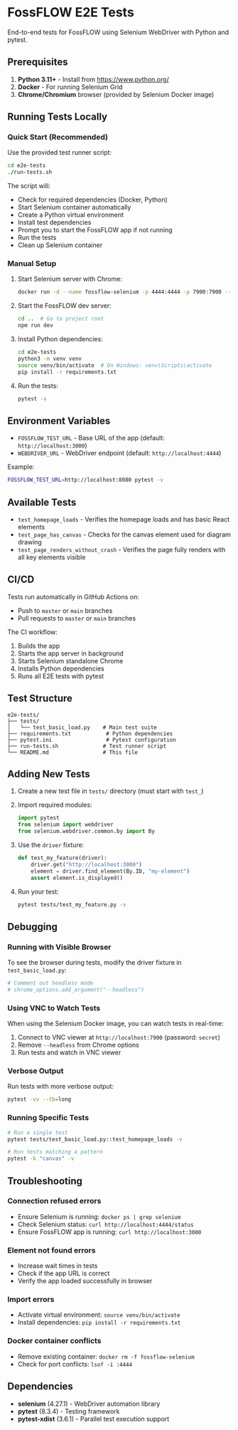 # FossFLOW E2E Tests

End-to-end tests for FossFLOW using Selenium WebDriver with Python and pytest.

## Prerequisites

1. **Python 3.11+** - Install from https://www.python.org/
2. **Docker** - For running Selenium Grid
3. **Chrome/Chromium** browser (provided by Selenium Docker image)

## Running Tests Locally

### Quick Start (Recommended)

Use the provided test runner script:

```bash
cd e2e-tests
./run-tests.sh
```

The script will:
- Check for required dependencies (Docker, Python)
- Start Selenium container automatically
- Create a Python virtual environment
- Install test dependencies
- Prompt you to start the FossFLOW app if not running
- Run the tests
- Clean up Selenium container

### Manual Setup

1. Start Selenium server with Chrome:
   ```bash
   docker run -d --name fossflow-selenium -p 4444:4444 -p 7900:7900 --shm-size="2g" selenium/standalone-chrome:latest
   ```

2. Start the FossFLOW dev server:
   ```bash
   cd ..  # Go to project root
   npm run dev
   ```

3. Install Python dependencies:
   ```bash
   cd e2e-tests
   python3 -m venv venv
   source venv/bin/activate  # On Windows: venv\Scripts\activate
   pip install -r requirements.txt
   ```

4. Run the tests:
   ```bash
   pytest -v
   ```

## Environment Variables

- `FOSSFLOW_TEST_URL` - Base URL of the app (default: `http://localhost:3000`)
- `WEBDRIVER_URL` - WebDriver endpoint (default: `http://localhost:4444`)

Example:
```bash
FOSSFLOW_TEST_URL=http://localhost:8080 pytest -v
```

## Available Tests

- `test_homepage_loads` - Verifies the homepage loads and has basic React elements
- `test_page_has_canvas` - Checks for the canvas element used for diagram drawing
- `test_page_renders_without_crash` - Verifies the page fully renders with all key elements visible

## CI/CD

Tests run automatically in GitHub Actions on:
- Push to `master` or `main` branches
- Pull requests to `master` or `main` branches

The CI workflow:
1. Builds the app
2. Starts the app server in background
3. Starts Selenium standalone Chrome
4. Installs Python dependencies
5. Runs all E2E tests with pytest

## Test Structure

```
e2e-tests/
├── tests/
│   └── test_basic_load.py    # Main test suite
├── requirements.txt           # Python dependencies
├── pytest.ini                 # Pytest configuration
├── run-tests.sh              # Test runner script
└── README.md                 # This file
```

## Adding New Tests

1. Create a new test file in `tests/` directory (must start with `test_`)
2. Import required modules:
   ```python
   import pytest
   from selenium import webdriver
   from selenium.webdriver.common.by import By
   ```

3. Use the `driver` fixture:
   ```python
   def test_my_feature(driver):
       driver.get("http://localhost:3000")
       element = driver.find_element(By.ID, "my-element")
       assert element.is_displayed()
   ```

4. Run your test:
   ```bash
   pytest tests/test_my_feature.py -v
   ```

## Debugging

### Running with Visible Browser

To see the browser during tests, modify the driver fixture in `test_basic_load.py`:
```python
# Comment out headless mode
# chrome_options.add_argument("--headless")
```

### Using VNC to Watch Tests

When using the Selenium Docker image, you can watch tests in real-time:

1. Connect to VNC viewer at `http://localhost:7900` (password: `secret`)
2. Remove `--headless` from Chrome options
3. Run tests and watch in VNC viewer

### Verbose Output

Run tests with more verbose output:
```bash
pytest -vv --tb=long
```

### Running Specific Tests

```bash
# Run a single test
pytest tests/test_basic_load.py::test_homepage_loads -v

# Run tests matching a pattern
pytest -k "canvas" -v
```

## Troubleshooting

### Connection refused errors
- Ensure Selenium is running: `docker ps | grep selenium`
- Check Selenium status: `curl http://localhost:4444/status`
- Ensure FossFLOW app is running: `curl http://localhost:3000`

### Element not found errors
- Increase wait times in tests
- Check if the app URL is correct
- Verify the app loaded successfully in browser

### Import errors
- Activate virtual environment: `source venv/bin/activate`
- Install dependencies: `pip install -r requirements.txt`

### Docker container conflicts
- Remove existing container: `docker rm -f fossflow-selenium`
- Check for port conflicts: `lsof -i :4444`

## Dependencies

- **selenium** (4.27.1) - WebDriver automation library
- **pytest** (8.3.4) - Testing framework
- **pytest-xdist** (3.6.1) - Parallel test execution support
